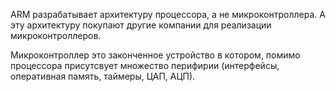 ARM разрабатывает архитектуру процессора, а не микроконтроллера. А эту архитектуру покупают другие компании для реализации микроконтроллеров. 

Микроконтроллер это законченное устройство в котором, помимо процессора присутсвует множество перифирии (интерфейсы, оперативная память,  таймеры, ЦАП, АЦП).